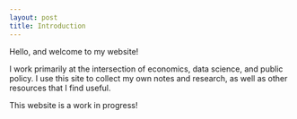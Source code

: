 ```yaml
---
layout: post
title: Introduction
---
```


Hello, and welcome to my website!

I work primarily at the intersection of economics, data science, and public policy. I use this site to collect my own notes and research, as well as other resources that I find useful.

This website is a work in progress!
